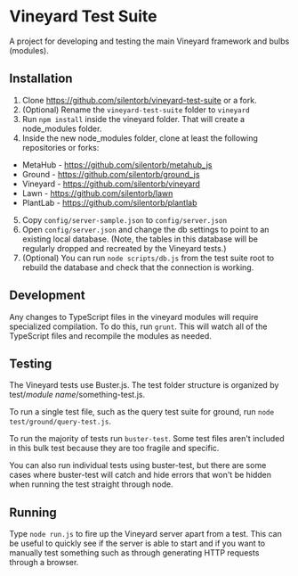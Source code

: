 # Vineyard Test Suite #

A project for developing and testing the main Vineyard framework and bulbs (modules).

## Installation ##

1. Clone https://github.com/silentorb/vineyard-test-suite or a fork.
2. (Optional) Rename the `vineyard-test-suite` folder to `vineyard`
3. Run `npm install` inside the vineyard folder.  That will create a node_modules folder.
4. Inside the new node_modules folder, clone at least the following repositories or forks:
  * MetaHub - https://github.com/silentorb/metahub_js
  * Ground - https://github.com/silentorb/ground_js
  * Vineyard - https://github.com/silentorb/vineyard
  * Lawn - https://github.com/silentorb/lawn
  * PlantLab - https://github.com/silentorb/plantlab
5. Copy `config/server-sample.json` to `config/server.json`
6. Open `config/server.json` and change the db settings to point to an existing local database.
    (Note, the tables in this database will be regularly dropped and recreated by the Vineyard tests.)
7. (Optional) You can run `node scripts/db.js` from the test suite root to rebuild the database and check
     that the connection is working.

## Development ##

Any changes to TypeScript files in the vineyard modules will require specialized compilation.
To do this, run `grunt`.  This will watch all of the TypeScript files and recompile the modules as needed.

## Testing ##

The Vineyard tests use Buster.js.  The test folder structure is organized by test/*module name*/something-test.js.

To run a single test file, such as the query test suite for ground, run `node test/ground/query-test.js`.

To run the majority of tests run `buster-test`.
Some test files aren't included in this bulk test because they are too fragile and specific.

You can also run individual tests using buster-test, but there are some cases where buster-test will catch and
hide errors that won't be hidden when running the test straight through node.

## Running ##

Type `node run.js` to fire up the Vineyard server apart from a test.
This can be useful to quickly see if the server is able to start and if you want to manually test something
such as through generating HTTP requests through a browser.